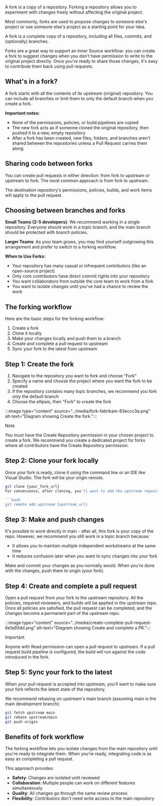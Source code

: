 A fork is a copy of a repository. Forking a repository allows you to experiment with changes freely without affecting the original project.

Most commonly, forks are used to propose changes to someone else's project or use someone else's project as a starting point for your idea.

A fork is a complete copy of a repository, including all files, commits, and (optionally) branches.

Forks are a great way to support an Inner Source workflow: you can create a fork to suggest changes when you don't have permission to write to the original project directly. Once you're ready to share those changes, it's easy to contribute them back using pull requests.

## What's in a fork?

A fork starts with all the contents of its upstream (original) repository. You can include all branches or limit them to only the default branch when you create a fork.

**Important notes:**

- None of the permissions, policies, or build pipelines are copied
- The new fork acts as if someone cloned the original repository, then pushed it to a new, empty repository
- After a fork has been created, new files, folders, and branches aren't shared between the repositories unless a Pull Request carries them along

## Sharing code between forks

You can create pull requests in either direction: from fork to upstream or upstream to fork. The most common approach is from fork to upstream.

The destination repository's permissions, policies, builds, and work items will apply to the pull request.

## Choosing between branches and forks

**Small Teams (2-5 developers)**: We recommend working in a single repository. Everyone should work in a topic branch, and the main branch should be protected with branch policies.

**Larger Teams**: As your team grows, you may find yourself outgrowing this arrangement and prefer to switch to a forking workflow.

**When to Use Forks:**

- Your repository has many casual or infrequent contributors (like an open-source project)
- Only core contributors have direct commit rights into your repository
- You want collaborators from outside the core team to work from a fork
- You want to isolate changes until you've had a chance to review the work

## The forking workflow

Here are the basic steps for the forking workflow:

1. Create a fork
1. Clone it locally
1. Make your changes locally and push them to a branch
1. Create and complete a pull request to upstream
1. Sync your fork to the latest from upstream

## Step 1: Create the fork

1. Navigate to the repository you want to fork and choose "Fork"
1. Specify a name and choose the project where you want the fork to be created
1. If the repository contains many topic branches, we recommend you fork only the default branch
1. Choose the ellipsis, then "Fork" to create the fork

:::image type="content" source="../media/fork-fabrikam-83eccc3a.png" alt-text="Diagram showing Create the fork.":::

> [!NOTE]
> You must have the Create Repository permission in your chosen project to create a fork. We recommend you create a dedicated project for forks where all contributors have the Create Repository permission.

## Step 2: Clone your fork locally

Once your fork is ready, clone it using the command line or an IDE like Visual Studio. The fork will be your origin remote.

````bash
git clone {your_fork_url}
For convenience, after cloning, you'll want to add the upstream repository (where you forked from) as a remote named upstream:

```bash
git remote add upstream {upstream_url}
````

## Step 3: Make and push changes

It's possible to work directly in main - after all, this fork is your copy of the repo. However, we recommend you still work in a topic branch because:

- It allows you to maintain multiple independent workstreams at the same time
- It reduces confusion later when you want to sync changes into your fork

Make and commit your changes as you normally would. When you're done with the changes, push them to origin (your fork).

## Step 4: Create and complete a pull request

Open a pull request from your fork to the upstream repository. All the policies, required reviewers, and builds will be applied in the upstream repo. Once all policies are satisfied, the pull request can be completed, and the changes become a permanent part of the upstream repo.

:::image type="content" source="../media/create-complete-pull-request-6e1a93dd.png" alt-text="Diagram showing Create and complete a PR.":::

> [!IMPORTANT]
> Anyone with Read permission can open a pull request to upstream. If a pull request build pipeline is configured, the build will run against the code introduced in the fork.

## Step 5: Sync your fork to the latest

When your pull request is accepted into upstream, you'll want to make sure your fork reflects the latest state of the repository.

We recommend rebasing on upstream's main branch (assuming main is the main development branch):

```bash
git fetch upstream main
git rebase upstream/main
git push origin
```

## Benefits of fork workflow

The forking workflow lets you isolate changes from the main repository until you're ready to integrate them. When you're ready, integrating code is as easy as completing a pull request.

This approach provides:

- **Safety**: Changes are isolated until reviewed
- **Collaboration**: Multiple people can work on different features simultaneously
- **Quality**: All changes go through the same review process
- **Flexibility**: Contributors don't need write access to the main repository
